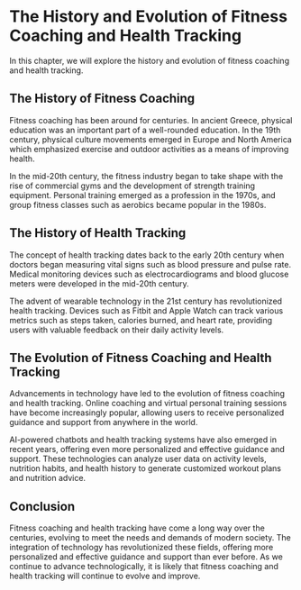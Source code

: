 The History and Evolution of Fitness Coaching and Health Tracking
================================================================================================================================

In this chapter, we will explore the history and evolution of fitness coaching and health tracking.

The History of Fitness Coaching
-------------------------------

Fitness coaching has been around for centuries. In ancient Greece, physical education was an important part of a well-rounded education. In the 19th century, physical culture movements emerged in Europe and North America which emphasized exercise and outdoor activities as a means of improving health.

In the mid-20th century, the fitness industry began to take shape with the rise of commercial gyms and the development of strength training equipment. Personal training emerged as a profession in the 1970s, and group fitness classes such as aerobics became popular in the 1980s.

The History of Health Tracking
------------------------------

The concept of health tracking dates back to the early 20th century when doctors began measuring vital signs such as blood pressure and pulse rate. Medical monitoring devices such as electrocardiograms and blood glucose meters were developed in the mid-20th century.

The advent of wearable technology in the 21st century has revolutionized health tracking. Devices such as Fitbit and Apple Watch can track various metrics such as steps taken, calories burned, and heart rate, providing users with valuable feedback on their daily activity levels.

The Evolution of Fitness Coaching and Health Tracking
-----------------------------------------------------

Advancements in technology have led to the evolution of fitness coaching and health tracking. Online coaching and virtual personal training sessions have become increasingly popular, allowing users to receive personalized guidance and support from anywhere in the world.

AI-powered chatbots and health tracking systems have also emerged in recent years, offering even more personalized and effective guidance and support. These technologies can analyze user data on activity levels, nutrition habits, and health history to generate customized workout plans and nutrition advice.

Conclusion
----------

Fitness coaching and health tracking have come a long way over the centuries, evolving to meet the needs and demands of modern society. The integration of technology has revolutionized these fields, offering more personalized and effective guidance and support than ever before. As we continue to advance technologically, it is likely that fitness coaching and health tracking will continue to evolve and improve.
